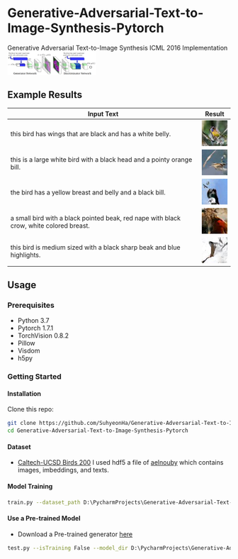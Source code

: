 # Generative-Adversarial-Text-to-Image-Synthesis-Pytorch
Generative Adversarial Text-to-Image Synthesis ICML 2016 Implementation
<img src="images/network.png" width="200"></img>

## Example Results
|Input Text|Result|
|---|---|
|this bird has wings that are black and has a white belly.|<img src="images/output_37.jpg" width="64"></img>|
|this is a large white bird with a black head and a pointy orange bill.|<img src="images/output_3013.jpg" width="64"></img>|
|the bird has a yellow breast and belly and a black bill.|<img src="images/output_3644.jpg" width="64"></img>|
|a small bird with a black pointed beak, red nape with black crow, white colored breast.|<img src="images/output_4157.jpg" width="64"></img>|
|this bird is medium sized with a black sharp beak and blue highlights.|<img src="images/output_4549.jpg" width="64"></img>|


## Usage
### Prerequisites
- Python 3.7
- Pytorch 1.7.1
- TorchVision 0.8.2
- Pillow
- Visdom
- h5py

### Getting Started
#### Installation
Clone this repo:
```bash
git clone https://github.com/SuhyeonHa/Generative-Adversarial-Text-to-Image-Synthesis-Pytorch
cd Generative-Adversarial-Text-to-Image-Synthesis-Pytorch
```
#### Dataset
- [Caltech-UCSD Birds 200](http://www.vision.caltech.edu/visipedia/CUB-200-2011.html)
I used hdf5 a file of [aelnouby](https://github.com/aelnouby/Text-to-Image-Synthesis) which contains images, imbeddings, and texts.

#### Model Training
```bash
train.py --dataset_path D:\PycharmProjects\Generative-Adversarial-Text-to-Image-Synthesis-Pytorch/birds.hdf5
```
#### Use a Pre-trained Model
- Download a Pre-trained generator [here](https://drive.google.com/file/d/1txG-cUDC0cE48cward2DOlmvRP_wlXpG/view?usp=sharing)
```bash
test.py --isTraining False --model_dir D:\PycharmProjects\Generative-Adversarial-Text-to-Image-Synthesis-Pytorch\checkpoints/
```

